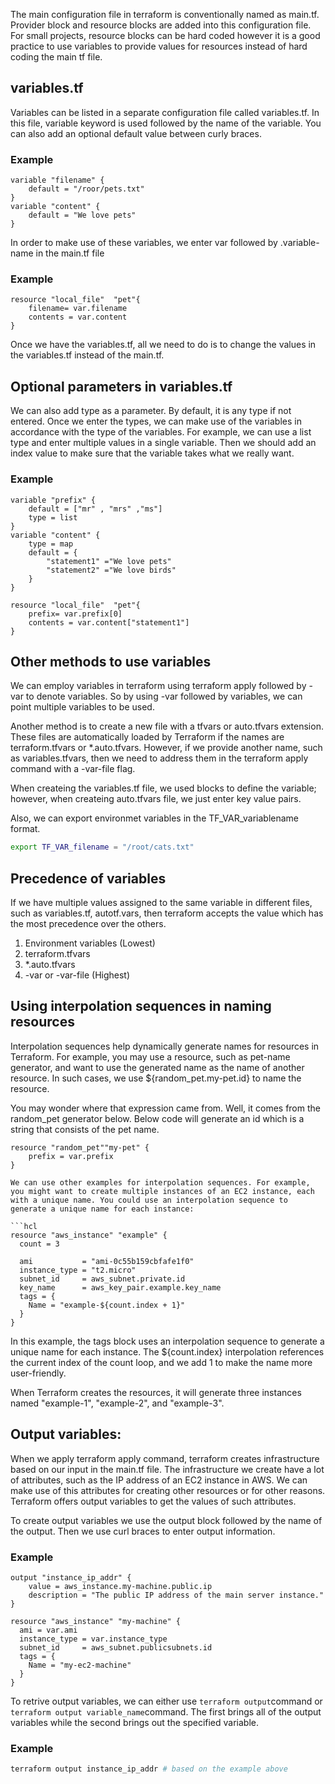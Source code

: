 The main configuration file in terraform is conventionally named as main.tf. Provider block and resource blocks are added into this configuration file.
For small projects, resource blocks can be hard coded however it is a good practice to use variables to provide values for resources instead of hard coding the main tf file.
## variables.tf
Variables can be listed in a separate configuration file called variables.tf. In this file, variable keyword is used followed by the name of the variable. You can also add an optional default value between curly braces.

### Example

```hcl
variable "filename" {
    default = "/roor/pets.txt"
}
variable "content" {
    default = "We love pets"
}
```

In order to make use of these variables, we enter var followed by .variable-name in the main.tf file

### Example

```hcl
resource "local_file"  "pet"{
    filename= var.filename
    contents = var.content
}

```
Once we have the variables.tf, all we need to do is to change the values in the variables.tf instead of the main.tf.

## Optional parameters in variables.tf

We can also add type as a parameter. By default, it is any type if not entered. Once we enter the types, we can make use of the variables in accordance with the type of the variables. For example, we can use a list type and enter multiple values in a single variable. Then we should add an index value to make sure that the variable takes what we really want.

### Example

```hcl
variable "prefix" {
    default = ["mr" , "mrs" ,"ms"]
    type = list
}
variable "content" {
    type = map
    default = {
        "statement1" ="We love pets"
        "statement2" ="We love birds"
    }
}
```

```hcl
resource "local_file"  "pet"{
    prefix= var.prefix[0]
    contents = var.content["statement1"]
}

```

## Other methods to use variables

We can employ variables in terraform using terraform apply followed by -var to denote variables. So by using -var followed by variables, we can point multiple variables to be used.

Another method is to create a new file with a tfvars or auto.tfvars extension. These files are automatically loaded by Terraform if the names are terraform.tfvars or *.auto.tfvars. However, if we provide another name, such as variables.tfvars, then we need to address them in the terraform apply command with a -var-file flag.

When createing the variables.tf file, we used blocks to define the variable; however, when createing auto.tfvars file, we just enter key value pairs.

Also, we can export environmet variables in the TF_VAR_variablename format.

```bash
export TF_VAR_filename = "/root/cats.txt"
```

## Precedence of variables

If we have multiple values assigned to the same variable in different files, such as variables.tf, autotf.vars, then terraform accepts the value which has the most precedence over the others.


1. Environment variables (Lowest)
2. terraform.tfvars
3. *.auto.tfvars
4. -var or -var-file (Highest)


## Using interpolation sequences in naming resources

Interpolation sequences help dynamically generate names for resources in Terraform. For example, you may use a resource, such as pet-name generator, and want to use the generated name as the name of another resource. In such cases, we use ${random_pet.my-pet.id} to name the resource.

You may wonder where that expression came from. Well, it comes from the random_pet generator below. Below code will generate an id which is a string that consists of the pet name.

```hcl
resource "random_pet""my-pet" {
    prefix = var.prefix
}

We can use other examples for interpolation sequences. For example, you might want to create multiple instances of an EC2 instance, each with a unique name. You could use an interpolation sequence to generate a unique name for each instance:

```hcl
resource "aws_instance" "example" {
  count = 3

  ami           = "ami-0c55b159cbfafe1f0"
  instance_type = "t2.micro"
  subnet_id     = aws_subnet.private.id
  key_name      = aws_key_pair.example.key_name
  tags = {
    Name = "example-${count.index + 1}"
  }
}
```
In this example, the tags block uses an interpolation sequence to generate a unique name for each instance. The ${count.index} interpolation references the current index of the count loop, and we add 1 to make the name more user-friendly.

When Terraform creates the resources, it will generate three instances named "example-1", "example-2", and "example-3".


## Output variables:

When we apply terraform apply command, terraform creates infrastructure based on our input in the main.tf file. The infrastructure we create have a lot of attributes, such as the IP address of an EC2 instance in AWS. We can make use of this attributes for creating other resources or for other reasons. Terraform offers output variables to get the values of such attributes.

To create output variables we use the output block followed by the name of the output. Then we use curl braces to enter output information.

### Example

```hcl
output "instance_ip_addr" {
    value = aws_instance.my-machine.public.ip
    description = "The public IP address of the main server instance."
}

resource "aws_instance" "my-machine" {
  ami = var.ami 
  instance_type = var.instance_type 
  subnet_id     = aws_subnet.publicsubnets.id
  tags = {
    Name = "my-ec2-machine"
  }
}

```
To retrive output variables, we can either use `terraform output`command or `terraform output variable_name`command. The first brings all of the output variables while the second brings out the specified variable.


### Example

```bash
terraform output instance_ip_addr # based on the example above
```
